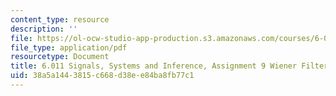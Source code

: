 ```yaml
---
content_type: resource
description: ''
file: https://ol-ocw-studio-app-production.s3.amazonaws.com/courses/6-011-signals-systems-and-inference-spring-2018/38a5a1443815c668d38ee84ba8fb77c1_MIT6_011S18ps9.pdf
file_type: application/pdf
resourcetype: Document
title: 6.011 Signals, Systems and Inference, Assignment 9 Wiener Filtering
uid: 38a5a144-3815-c668-d38e-e84ba8fb77c1
---
```

